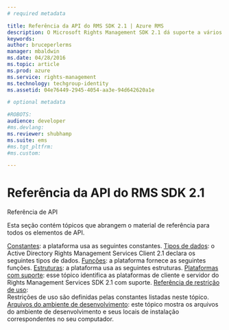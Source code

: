 ```yaml
---
# required metadata

title: Referência da API do RMS SDK 2.1 | Azure RMS
description: O Microsoft Rights Management SDK 2.1 dá suporte a vários sistemas operacionais: Android, iOS, Windows Store, OS X, Linux e Windows Phone.
keywords:
author: bruceperlerms
manager: mbaldwin
ms.date: 04/28/2016
ms.topic: article
ms.prod: azure
ms.service: rights-management
ms.technology: techgroup-identity
ms.assetid: 04e76449-2945-4054-aa3e-94d642620a1e

# optional metadata

#ROBOTS:
audience: developer
#ms.devlang:
ms.reviewer: shubhamp
ms.suite: ems
#ms.tgt_pltfrm:
#ms.custom:

---
```


# Referência da API do RMS SDK 2.1 

Referência de API

Esta seção contém tópicos que abrangem o material de referência para todos os elementos de API.

[Constantes](/rights-management/sdk/2.1/api/win/constants): a plataforma usa as seguintes constantes.
[Tipos de dados](/rights-management/sdk/2.1/api/win/data%20types): o Active Directory Rights Management Services Client 2.1 declara os seguintes tipos de dados.
[Funções](/rights-management/sdk/2.1/api/win/functions): a plataforma fornece as seguintes funções.
[Estruturas](/rights-management/sdk/2.1/api/win/structures): a plataforma usa as seguintes estruturas.
[Plataformas com suporte](./supported-platforms.md): esse tópico identifica as plataformas de cliente e servidor do Rights Management Services SDK 2.1 com suporte.
[Referência de restrição de uso](./usage-restriction-reference.md):  
Restrições de uso são definidas pelas constantes listadas neste tópico.
[Arquivos do ambiente de desenvolvimento](./sdk-elements.md): este tópico mostra os arquivos do ambiente de desenvolvimento e seus locais de instalação correspondentes no seu computador.


<!--HONumber=Apr16_HO3-->


